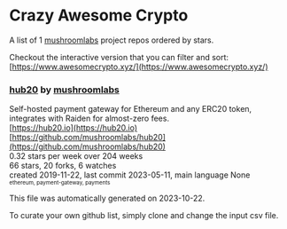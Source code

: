 # Crazy Awesome Crypto
A list of 1 [mushroomlabs](https://github.com/mushroomlabs) project repos ordered by stars.  

Checkout the interactive version that you can filter and sort: 
[https://www.awesomecrypto.xyz/](https://www.awesomecrypto.xyz/)  


### [hub20](https://github.com/mushroomlabs/hub20) by [mushroomlabs](https://github.com/mushroomlabs)  
Self-hosted payment gateway for Ethereum and any ERC20 token, integrates with Raiden for almost-zero fees.  
[https://hub20.io](https://hub20.io)  
[https://github.com/mushroomlabs/hub20](https://github.com/mushroomlabs/hub20)  
0.32 stars per week over 204 weeks  
66 stars, 20 forks, 6 watches  
created 2019-11-22, last commit 2023-05-11, main language None  
<sub><sup>ethereum, payment-gateway, payments</sup></sub>


This file was automatically generated on 2023-10-22.  

To curate your own github list, simply clone and change the input csv file.  